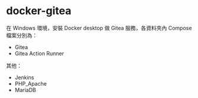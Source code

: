 # docker-gitea
在 Windows 環境，安裝 Docker desktop 做 Gitea 服務，各資料夾內 Compose 檔案分別為：
- Gitea
- Gitea Action Runner

其他：
- Jenkins
- PHP_Apache
- MariaDB
